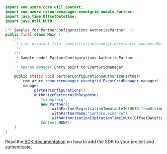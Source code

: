 ```java
import com.azure.core.util.Context;
import com.azure.resourcemanager.eventgrid.models.Partner;
import java.time.OffsetDateTime;
import java.util.UUID;

/** Samples for PartnerConfigurations AuthorizePartner. */
public final class Main {
    /*
     * x-ms-original-file: specification/eventgrid/resource-manager/Microsoft.EventGrid/preview/2021-10-15-preview/examples/PartnerConfigurations_AuthorizePartner.json
     */
    /**
     * Sample code: PartnerConfigurations_AuthorizePartner.
     *
     * @param manager Entry point to EventGridManager.
     */
    public static void partnerConfigurationsAuthorizePartner(
        com.azure.resourcemanager.eventgrid.EventGridManager manager) {
        manager
            .partnerConfigurations()
            .authorizePartnerWithResponse(
                "examplerg",
                new Partner()
                    .withPartnerRegistrationImmutableId(UUID.fromString("941892bc-f5d0-4d1c-8fb5-477570fc2b71"))
                    .withPartnerName("Contoso.Finance")
                    .withAuthorizationExpirationTimeInUtc(OffsetDateTime.parse("2022-01-28T01:20:55.142Z")),
                Context.NONE);
    }
}
```

Read the [SDK documentation](https://github.com/Azure/azure-sdk-for-java/blob/azure-resourcemanager-eventgrid_1.2.0-beta.2/sdk/eventgrid/azure-resourcemanager-eventgrid/README.md) on how to add the SDK to your project and authenticate.

